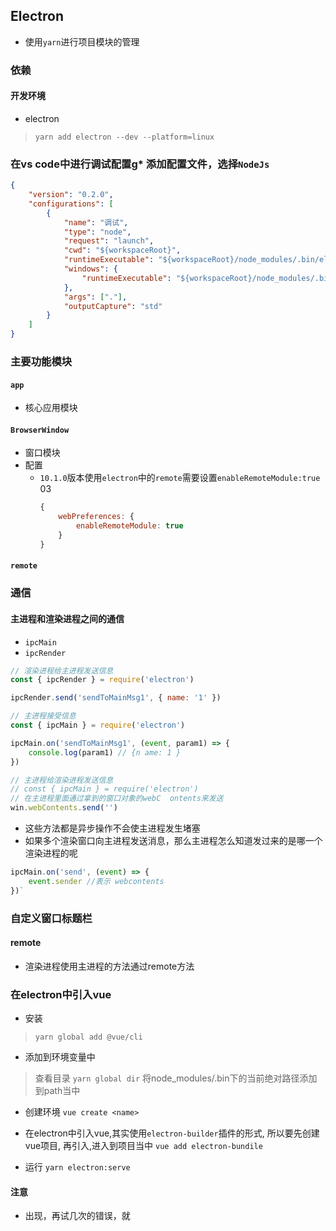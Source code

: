 ## Electron
* 使用`yarn`进行项目模块的管理

### 依赖
#### 开发环境
* electron
> `yarn add electron --dev --platform=linux`

### 在vs code中进行调试配置g* 添加配置文件，选择`NodeJs`
```json
{
    "version": "0.2.0",
    "configurations": [
        {
            "name": "调试",
            "type": "node",
            "request": "launch",
            "cwd": "${workspaceRoot}",
            "runtimeExecutable": "${workspaceRoot}/node_modules/.bin/electron",
            "windows": {
                "runtimeExecutable": "${workspaceRoot}/node_modules/.bin/electron.cmd"
            },
            "args": ["."],
            "outputCapture": "std"
        }
    ]
}
```

### 主要功能模块
#### `app`
* 核心应用模块
#### `BrowserWindow`
* 窗口模块
* 配置
    * `10.1.0`版本使用`electron`中的`remote`需要设置`enableRemoteModule:true` 03
        ```js
        {
            webPreferences: {
                enableRemoteModule: true
            }
        }
        ```
#### `remote`

### 通信
#### 主进程和渲染进程之间的通信
* `ipcMain`
* `ipcRender`
```javascript
// 渲染进程给主进程发送信息
const { ipcRender } = require('electron')

ipcRender.send('sendToMainMsg1', { name: '1' })

// 主进程接受信息
const { ipcMain } = require('electron')

ipcMain.on('sendToMainMsg1', (event, param1) => {
    console.log(param1) // {n ame: 1 }
})
```
```javascript
// 主进程给渲染进程发送信息
// const { ipcMain } = require('electron')
// 在主进程里面通过拿到的窗口对象的webC  ontents来发送
win.webContents.send('')
```
* 这些方法都是异步操作不会使主进程发生堵塞
* 如果多个渲染窗口向主进程发送消息，那么主进程怎么知道发过来的是哪一个渲染进程的呢
```javascript
ipcMain.on('send', (event) => {
    event.sender //表示 webcontents
})`
```
### 自定义窗口标题栏

#### remote
* 渲染进程使用主进程的方法通过remote方法

### 在electron中引入vue
* 安装
> `yarn global add @vue/cli`

* 添加到环境变量中
> 查看目录 `yarn global dir`
> 将node_modules/.bin下的当前绝对路径添加到path当中

* 创建环境
`vue create <name>`

* 在electron中引入vue,其实使用`electron-builder`插件的形式, 所以要先创建vue项目, 再引入,进入到项目当中
`vue add electron-bundile`

* 运行
`yarn electron:serve`
#### 注意
* 出现，再试几次的错误，就